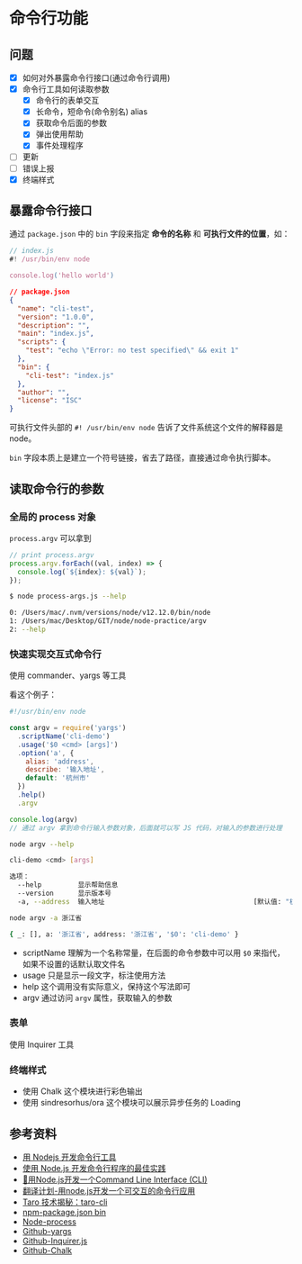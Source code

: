 # 命令行功能

## 问题

- [x] 如何对外暴露命令行接口(通过命令行调用)
- [x] 命令行工具如何读取参数
  - [x] 命令行的表单交互
  - [x] 长命令，短命令(命令别名) alias
  - [x] 获取命令后面的参数
  - [x] 弹出使用帮助
  - [x] 事件处理程序
- [ ] 更新
- [ ] 错误上报
- [x] 终端样式

## 暴露命令行接口

通过 `package.json` 中的 `bin` 字段来指定 **命令的名称** 和 **可执行文件的位置**，如：

```js
// index.js
#! /usr/bin/env node

console.log('hello world')
```

```json
// package.json
{
  "name": "cli-test",
  "version": "1.0.0",
  "description": "",
  "main": "index.js",
  "scripts": {
    "test": "echo \"Error: no test specified\" && exit 1"
  },
  "bin": {
    "cli-test": "index.js"
  },
  "author": "",
  "license": "ISC"
}
```

可执行文件头部的 `#! /usr/bin/env node` 告诉了文件系统这个文件的解释器是 node。

`bin` 字段本质上是建立一个符号链接，省去了路径，直接通过命令执行脚本。

## 读取命令行的参数

### 全局的 process 对象

`process.argv` 可以拿到

```js
// print process.argv
process.argv.forEach((val, index) => {
  console.log(`${index}: ${val}`);
});
```

```bash
$ node process-args.js --help

0: /Users/mac/.nvm/versions/node/v12.12.0/bin/node
1: /Users/mac/Desktop/GIT/node/node-practice/argv
2: --help
```

### 快速实现交互式命令行

使用 commander、yargs 等工具

看这个例子：

```js
#!/usr/bin/env node

const argv = require('yargs')
  .scriptName('cli-demo')
  .usage('$0 <cmd> [args]')
  .option('a', {
    alias: 'address',
    describe: '输入地址',
    default: '杭州市'
  })
  .help()
  .argv

console.log(argv)
// 通过 argv 拿到命令行输入参数对象，后面就可以写 JS 代码，对输入的参数进行处理
```

```sh
node argv --help

cli-demo <cmd> [args]

选项：
  --help         显示帮助信息                                             [布尔]
  --version      显示版本号                                               [布尔]
  -a, --address  输入地址                                     [默认值: "杭州市"]
```

```sh
node argv -a 浙江省

{ _: [], a: '浙江省', address: '浙江省', '$0': 'cli-demo' }
```

- scriptName 理解为一个名称常量，在后面的命令参数中可以用 `$0` 来指代，如果不设置的话默认取文件名
- usage 只是显示一段文字，标注使用方法
- help 这个调用没有实际意义，保持这个写法即可
- argv 通过访问 `argv` 属性，获取输入的参数

### 表单

使用 Inquirer 工具

### 终端样式

- 使用 Chalk 这个模块进行彩色输出
- 使用 sindresorhus/ora 这个模块可以展示异步任务的 Loading

## 参考资料

- [用 Nodejs 开发命令行工具](https://juejin.im/post/59b73c9df265da06670c5868#npm-link%E5%91%BD%E4%BB%A4)
- [使用 Node.js 开发命令行程序的最佳实践](https://juejin.im/entry/59cc906951882531086026ef)
- [🎉用Node.js开发一个Command Line Interface (CLI)](https://zhuanlan.zhihu.com/p/38730825)
- [翻译计划-用node.js开发一个可交互的命令行应用](https://xdlrt.github.io/2017/04/15/2017-04-15/)
- [Taro 技术揭秘：taro-cli](https://juejin.im/post/5b3ce041e51d45194832aaf6#heading-12)
- [npm-package.json bin](https://docs.npmjs.com/files/package.json.html#bin)
- [Node-process](https://nodejs.org/dist/latest-v12.x/docs/api/process.html#process_process_argv)
- [Github-yargs](https://github.com/yargs/yargs)
- [Github-Inquirer.js](https://github.com/SBoudrias/Inquirer.js)
- [Github-Chalk](https://github.com/chalk/chalk)
